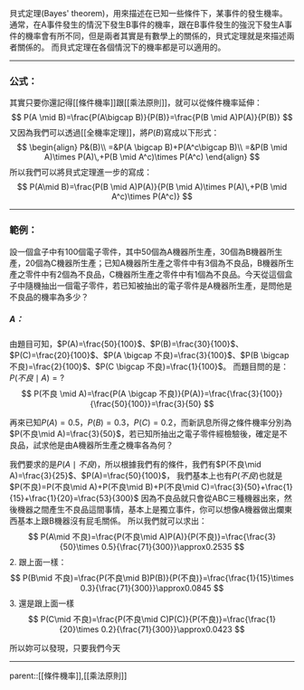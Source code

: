 貝式定理(Bayes' theorem)，用來描述在已知一些條件下，某事件的發生機率。通常，在A事件發生的情況下發生B事件的機率，跟在B事件發生的強況下發生A事件的機率會有所不同，但是兩者其實是有數學上的關係的，貝式定理就是來描述兩者關係的。
而貝式定理在各個情況下的機率都是可以適用的。
- - -
### 公式：
其實只要你還記得[[條件機率]]跟[[乘法原則]]，就可以從條件機率延伸：
$$
P(A \mid B)=\frac{P(A\bigcap B)}{P(B)}=\frac{P(B \mid A)P(A)}{P(B)}
$$
又因為我們可以透過[[全機率定理]]，將$P(B)$寫成以下形式：
$$
\begin{align}
P&(B)\\
=&P(A \bigcap B)+P(A^c\bigcap B)\\
=&P(B \mid A)\times P(A)\,+P(B \mid A^c)\times P(A^c)
\end{align}
$$
所以我們可以將貝式定理進一步的寫成：
$$
P(A\mid B)=\frac{P(B \mid A)P(A)}{P(B \mid A)\times P(A)\,+P(B \mid A^c)\times P(A^c)}
$$
- - -
### 範例：
設一個盒子中有100個電子零件，其中50個為A機器所生產，30個為B機器所生產，20個為C機器所生產；已知A機器所生產之零件中有3個為不良品，B機器所生產之零件中有2個為不良品，C機器所生產之零件中有1個為不良品。今天從這個盒子中隨機抽出一個電子零件，若已知被抽出的電子零件是A機器所生產，是問他是不良品的機率為多少？

##### A：
由題目可知，$P(A)=\frac{50}{100}$、$P(B)=\frac{30}{100}$、$P(C)=\frac{20}{100}$、$P(A \bigcap 不良)=\frac{3}{100}$、$P(B \bigcap 不良)=\frac{2}{100}$、$P(C \bigcap 不良)=\frac{1}{100}$。
而題目問的是：$P(不良\mid A)=?$
$$
P(不良 \mid A)=\frac{P(A \bigcap 不良)}{P(A)}=\frac{\frac{3}{100}}{\frac{50}{100}}=\frac{3}{50}
$$

再來已知$P(A)=0.5，P(B)=0.3，P(C)=0.2$，而新訊息所得之條件機率分別為$P(不良\mid A)=\frac{3}{50}$，若已知所抽出之電子零件經檢驗後，確定是不良品，試求他是由A機器所生產之機率各為何？

我們要求的是$P(A\mid 不良)$，所以根據我們有的條件，我們有$P(不良\mid A)=\frac{3}{25}$、$P(A)=\frac{50}{100}$，
我們基本上也有$P(不良)$也就是$P(不良)=P(不良\mid A)+P(不良\mid B)+P(不良\mid C)=\frac{3}{50}+\frac{1}{15}+\frac{1}{20}=\frac{53}{300}$
因為不良品就只會從ABC三種機器出來，然後機器之間產生不良品這間事情，基本上是獨立事件，你可以想像A機器做出爛東西基本上跟B機器沒有屁毛關係。
所以我們就可以求出：
$$
P(A\mid 不良)=\frac{P(不良\mid A)P(A)}{P(不良)}=\frac{\frac{3}{50}\times 0.5}{\frac{71}{300}}\approx0.2535
$$
2. 跟上面一樣：
$$
P(B\mid 不良)=\frac{P(不良\mid B)P(B)}{P(不良)}=\frac{\frac{1}{15}\times 0.3}{\frac{71}{300}}\approx0.0845
$$
3. 還是跟上面一樣
$$
P(C\mid 不良)=\frac{P(不良\mid C)P(C)}{P(不良)}=\frac{\frac{1}{20}\times 0.2}{\frac{71}{300}}\approx0.0423
$$

所以妳可以發現，只要我們今天
- - -
parent::[[條件機率]],[[乘法原則]]